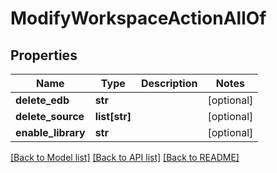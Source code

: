 # ModifyWorkspaceActionAllOf

## Properties
Name | Type | Description | Notes
------------ | ------------- | ------------- | -------------
**delete_edb** | **str** |  | [optional] 
**delete_source** | **list[str]** |  | [optional] 
**enable_library** | **str** |  | [optional] 

[[Back to Model list]](../README.md#documentation-for-models) [[Back to API list]](../README.md#documentation-for-api-endpoints) [[Back to README]](../README.md)



